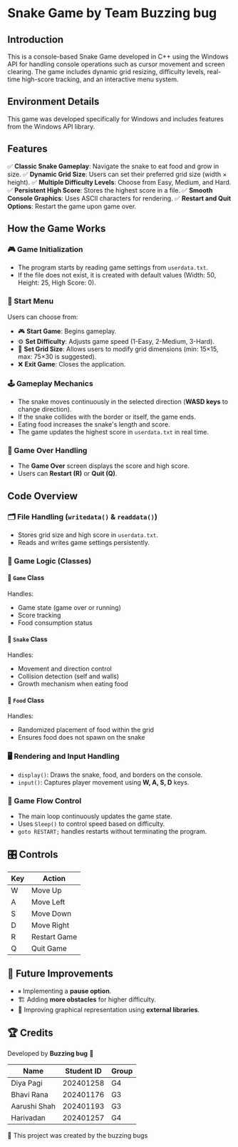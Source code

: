 #  Snake Game by Team Buzzing bug

## Introduction
This is a console-based Snake Game developed in C++ using the Windows API for handling console operations such as cursor movement and screen clearing. The game includes dynamic grid resizing, difficulty levels, real-time high-score tracking, and an interactive menu system.

## Environment Details
This game was developed specifically for Windows and includes features from the Windows API library.

## Features
✅ **Classic Snake Gameplay**: Navigate the snake to eat food and grow in size.
✅ **Dynamic Grid Size**: Users can set their preferred grid size (width × height).
✅ **Multiple Difficulty Levels**: Choose from Easy, Medium, and Hard.
✅ **Persistent High Score**: Stores the highest score in a file.
✅ **Smooth Console Graphics**: Uses ASCII characters for rendering.
✅ **Restart and Quit Options**: Restart the game upon game over.

## How the Game Works
### 🎮 Game Initialization
- The program starts by reading game settings from `userdata.txt`.
- If the file does not exist, it is created with default values (Width: 50, Height: 25, High Score: 0).

### 📜 Start Menu
Users can choose from:
- 🎮 **Start Game**: Begins gameplay.
- ⚙️ **Set Difficulty**: Adjusts game speed (1-Easy, 2-Medium, 3-Hard).
- 🔧 **Set Grid Size**: Allows users to modify grid dimensions (min: 15×15, max: 75×30 is suggested).
- ❌ **Exit Game**: Closes the application.

### 🕹 Gameplay Mechanics
- The snake moves continuously in the selected direction (**WASD keys** to change direction).
- If the snake collides with the border or itself, the game ends.
- Eating food increases the snake's length and score.
- The game updates the highest score in `userdata.txt` in real time.

### 🚀 Game Over Handling
- The **Game Over** screen displays the score and high score.
- Users can **Restart (R)** or **Quit (Q)**.

## Code Overview
### 🗂 File Handling (`writedata()` & `readdata()`)
- Stores grid size and high score in `userdata.txt`.
- Reads and writes game settings persistently.

### 📌 Game Logic (Classes)
#### 🎲 `Game` Class
Handles:
- Game state (game over or running)
- Score tracking
- Food consumption status

#### 🐍 `Snake` Class
Handles:
- Movement and direction control
- Collision detection (self and walls)
- Growth mechanism when eating food

#### 🍏 `Food` Class
Handles:
- Randomized placement of food within the grid
- Ensures food does not spawn on the snake

### 🖥 Rendering and Input Handling
- `display()`: Draws the snake, food, and borders on the console.
- `input()`: Captures player movement using **W, A, S, D** keys.

### 🔄 Game Flow Control
- The main loop continuously updates the game state.
- Uses `Sleep()` to control speed based on difficulty.
- `goto RESTART;` handles restarts without terminating the program.



## 🎛 Controls
| Key | Action       |
|-----|-------------|
| W   | Move Up     |
| A   | Move Left   |
| S   | Move Down   |
| D   | Move Right  |
| R   | Restart Game |
| Q   | Quit Game   |

## 🚀 Future Improvements
- ⏸ Implementing a **pause option**.
- 🏗 Adding **more obstacles** for higher difficulty.
- 🎨 Improving graphical representation using **external libraries**.

## 🏆 Credits
Developed by **Buzzing bug** 🚀

| Name             | Student ID     | Group |
|----------------|--------------|-------|
| Diya Pagi     | 202401258     | G4    |
| Bhavi Rana    | 202401176     | G3    |
| Aarushi Shah  | 202401193     | G3    |
| Harivadan     | 202401257     | G4    |

📌 This project was created by the buzzing bugs
